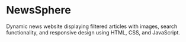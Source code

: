 # NewsSphere
Dynamic news website displaying filtered articles with images, search functionality, and responsive design using HTML, CSS, and JavaScript. 
